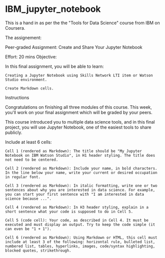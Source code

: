 # IBM_jupyter_notebook
This is a hand in as per the the "Tools for Data Science" course from IBM on Coursera.

The assignement:


Peer-graded Assignment: Create and Share Your Jupyter Notebook

Effort: 20 mins
Objective:

In this final assignment, you will be able to learn:

    Creating a Jupyter Notebook using Skills Network LTI item or Watson Studio environment.

    Create Markdown cells.

Instructions

Congratulations on finishing all three modules of this course. This week, you'll work on your final assignment which will be graded by your peers.

This course introduced you to multiple data science tools, and in this final project, you will use Jupyter Notebook, one of the easiest tools to share publicly.

Include at least 6 cells:

    Cell 1 (rendered as Markdown): The title should be "My Jupyter Notebook on IBM Watson Studio", in H1 header styling. The title does not need to be centered.

    Cell 2 (rendered as Markdown): Include your name, in bold characters. In the line below your name, write your current or desired occupation in regular font.

    Cell 3 (rendered as Markdown): In italic formatting, write one or two sentences about why you are interested in data science. For example, you can start your first sentence with "I am interested in data science because ...".

    Cell 4 (rendered as Markdown): In H3 header styling, explain in a short sentence what your code is supposed to do in Cell 5.

    Cell 5 (code cell): Your code, as described in Cell 4. It must be executed and must display an output. Try to keep the code simple (it can even be "1 + 1").

    Cell 6 (rendered as Markdown): Using Markdown or HTML, this cell must include at least 3 of the following: horizontal rule, bulleted list, numbered list, tables, hyperlinks, images, code/syntax highlighting, blocked quotes, strikethrough.
